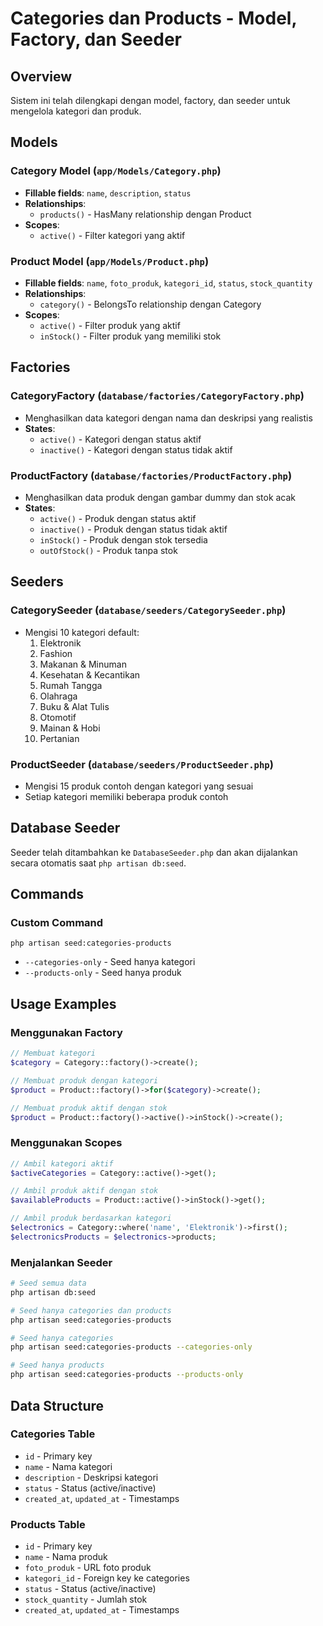 # Categories dan Products - Model, Factory, dan Seeder

## Overview

Sistem ini telah dilengkapi dengan model, factory, dan seeder untuk mengelola kategori dan produk.

## Models

### Category Model (`app/Models/Category.php`)

-   **Fillable fields**: `name`, `description`, `status`
-   **Relationships**:
    -   `products()` - HasMany relationship dengan Product
-   **Scopes**:
    -   `active()` - Filter kategori yang aktif

### Product Model (`app/Models/Product.php`)

-   **Fillable fields**: `name`, `foto_produk`, `kategori_id`, `status`, `stock_quantity`
-   **Relationships**:
    -   `category()` - BelongsTo relationship dengan Category
-   **Scopes**:
    -   `active()` - Filter produk yang aktif
    -   `inStock()` - Filter produk yang memiliki stok

## Factories

### CategoryFactory (`database/factories/CategoryFactory.php`)

-   Menghasilkan data kategori dengan nama dan deskripsi yang realistis
-   **States**:
    -   `active()` - Kategori dengan status aktif
    -   `inactive()` - Kategori dengan status tidak aktif

### ProductFactory (`database/factories/ProductFactory.php`)

-   Menghasilkan data produk dengan gambar dummy dan stok acak
-   **States**:
    -   `active()` - Produk dengan status aktif
    -   `inactive()` - Produk dengan status tidak aktif
    -   `inStock()` - Produk dengan stok tersedia
    -   `outOfStock()` - Produk tanpa stok

## Seeders

### CategorySeeder (`database/seeders/CategorySeeder.php`)

-   Mengisi 10 kategori default:
    1. Elektronik
    2. Fashion
    3. Makanan & Minuman
    4. Kesehatan & Kecantikan
    5. Rumah Tangga
    6. Olahraga
    7. Buku & Alat Tulis
    8. Otomotif
    9. Mainan & Hobi
    10. Pertanian

### ProductSeeder (`database/seeders/ProductSeeder.php`)

-   Mengisi 15 produk contoh dengan kategori yang sesuai
-   Setiap kategori memiliki beberapa produk contoh

## Database Seeder

Seeder telah ditambahkan ke `DatabaseSeeder.php` dan akan dijalankan secara otomatis saat `php artisan db:seed`.

## Commands

### Custom Command

`php artisan seed:categories-products`

-   `--categories-only` - Seed hanya kategori
-   `--products-only` - Seed hanya produk

## Usage Examples

### Menggunakan Factory

```php
// Membuat kategori
$category = Category::factory()->create();

// Membuat produk dengan kategori
$product = Product::factory()->for($category)->create();

// Membuat produk aktif dengan stok
$product = Product::factory()->active()->inStock()->create();
```

### Menggunakan Scopes

```php
// Ambil kategori aktif
$activeCategories = Category::active()->get();

// Ambil produk aktif dengan stok
$availableProducts = Product::active()->inStock()->get();

// Ambil produk berdasarkan kategori
$electronics = Category::where('name', 'Elektronik')->first();
$electronicsProducts = $electronics->products;
```

### Menjalankan Seeder

```bash
# Seed semua data
php artisan db:seed

# Seed hanya categories dan products
php artisan seed:categories-products

# Seed hanya categories
php artisan seed:categories-products --categories-only

# Seed hanya products
php artisan seed:categories-products --products-only
```

## Data Structure

### Categories Table

-   `id` - Primary key
-   `name` - Nama kategori
-   `description` - Deskripsi kategori
-   `status` - Status (active/inactive)
-   `created_at`, `updated_at` - Timestamps

### Products Table

-   `id` - Primary key
-   `name` - Nama produk
-   `foto_produk` - URL foto produk
-   `kategori_id` - Foreign key ke categories
-   `status` - Status (active/inactive)
-   `stock_quantity` - Jumlah stok
-   `created_at`, `updated_at` - Timestamps
